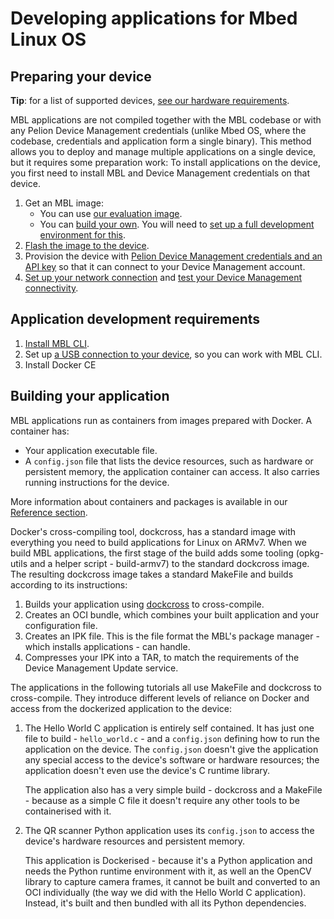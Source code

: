 # Developing applications for Mbed Linux OS

<!--needs an intro paragraph-->

## Preparing your device

<span class="tips">**Tip**: for a list of supported devices, [see our hardware requirements]().</span>

MBL applications are not compiled together with the MBL codebase or with any Pelion Device Management credentials (unlike Mbed OS, where the codebase, credentials and application form a single binary). This method allows you to deploy and manage multiple applications on a single device, but it requires some preparation work: To install applications on the device, you first need to install MBL and Device Management credentials on that device.

1. Get an MBL image:
    * You can use [our evaluation image]().
    * You can [build your own](). You will need to [set up a full development environment for this]().
1. [Flash the image to the device]().
1. Provision the device with [Pelion Device Management credentials and an API key]() so that it can connect to your Device Management account.<!--I think this now happens after the flashing, but I could be wrong-->
1. [Set up your network connection]() and [test your Device Management connectivity]().

## Application development requirements

1. [Install MBL CLI]().
1. Set up [a USB connection to your device](), so you can work with MBL CLI.
1. Install Docker CE<!--or any docker? is CE only important if you're building the image itself?--><!--does docker include runc?-->

## Building your application

MBL applications run as containers from images prepared with Docker. A container has:

* Your application executable file.
* A `config.json` file that lists the device resources, such as hardware or persistent memory, the application container can access. It also carries running instructions for the device. <!--does it also tell the device how to run the application? the "process" bit?-->

<span class="tips">More information about containers and packages is available in our [Reference section]().</span>

Docker's cross-compiling tool, dockcross, has a standard image with everything you need to build applications for Linux on ARMv7. When we build MBL applications, the first stage of the build adds some tooling (opkg-utils and a helper script - build-armv7) to the standard dockcross image. The resulting dockcross image takes a standard MakeFile and builds according to its instructions:

1. Builds your application using [dockcross](https://github.com/dockcross/dockcross) to cross-compile.<!--do they have to use dockcross, or do we just happen to always use it?-->
1. Creates an OCI bundle, which combines your built application and your configuration file.<!--that's still with dockcross, right? That's why they have to use it?-->
1. Creates an IPK file. This is the file format the MBL's package manager - which installs applications - can handle.<!--we use opkg-utils for that, and I think those scripts are *in* the image... are they?-->
1. Compresses your IPK into a TAR, to match the requirements of the Device Management Update service.

The applications in the following tutorials all use MakeFile and dockcross to cross-compile. They introduce different levels of reliance on Docker and access from the dockerized application to the device:

1. The Hello World C application is entirely self contained. It has just one file to build - `hello_world.c` - and a `config.json` defining how to run the application on the device. The `config.json` doesn't give the application any special access to the device's software or hardware resources; the application doesn't even use the device's C runtime library.

    The application also has a very simple build - dockcross and a MakeFile - because as a simple C file it doesn't require any other tools to be containerised with it.

1. The QR scanner Python application uses its `config.json` to access the device's hardware resources and persistent memory.

    This application is Dockerised - because it's a Python application and needs the Python runtime environment with it, as well an the OpenCV library to capture camera frames, it cannot be built and converted to an OCI individually (the way we did with the Hello World C application). Instead, it's built and then bundled with all its Python dependencies.
